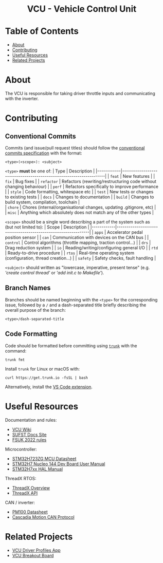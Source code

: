 <h1 align="center"> VCU - Vehicle Control Unit </h2>

# Table of Contents
- [About](#about)  
- [Contributing](#contributing)   
- [Useful Resources](#useful-resources)   
- [Related Projects](#related-projects)   

# About

The VCU is responsible for taking driver throttle inputs and communicating with the inverter.

# Contributing

## Conventional Commits
Commits (and issue/pull request titles) should follow the [conventional commits specification](https://www.conventionalcommits.org/en/v1.0.0/) with the format:
```
<type>(<scope>): <subject>
```

`<type>` __must__ be one of:
| Type       | Description                                                         |
|------------|---------------------------------------------------------------------|
| `feat`     | New features                                                        |
| `fix`      | Bug fixes                                                           |
| `refactor` | Refactors (rewriting/restructuring code without changing behaviour) |
| `perf`     | Refactors specifically to improve performance                       |
| `style`    | Code formatting, whitespace etc                                     |
| `test`     | New tests or changes to existing tests                              |
| `docs`     | Changes to documentation                                            |
| `build`    | Changes to build system, compilation, toolchain                     |      
| `chore`    | Chores (internal/organisational changes, updating .gitignore, etc)  |
| `misc`     | Anything which absolutely does not match any of the other types     |

`<scope>` should be a single word describing a part of the system such as (but not limited to):
| Scope      | Description                                                    |
|------------|----------------------------------------------------------------|
| `apps`     | Accelerator pedal position sensor                              |
| `can`      | Communication with devices on the CAN bus                      |
| `control`  | Control algorithms (throttle mapping, traction control...)     |
| `drs`      | Drag reduction system                                          |
| `io`       | Reading/writing/configuring general I/O                        |
| `rtd`      | Ready-to-drive procedure                                       |
| `rtos`     | Real-time operating system (configuration, thread creation...) |
| `safety`   | Safety checks, fault handling                                  |

`<subject>` should written as "lowercase, imperative, present tense" (e.g. _'create control thread'_ or _'add init.c to Makefile'_).

## Branch Names
Branches should be named beginning with the `<type>` for the corresponding issue, followed by a `/` and a dash-separated title briefly describing the overall purpose of the branch:
```
<type>/dash-separated-title
```

## Code Formatting
Code should be formatted before committing using [`trunk`](https://docs.trunk.io) with the command:
```
trunk fmt
```
Install `trunk` for Linux or macOS with:
```
curl https://get.trunk.io -fsSL | bash
```
Alternatively, install the [VS Code extension](https://marketplace.visualstudio.com/items?itemName=Trunk.io).

# Useful Resources

Documentation and rules:
- [VCU Wiki](https://github.com/sufst/vcu/wiki)
- [SUFST Docs Site](https://docs.sufst.co.uk/en/latest/)
- [FSUK 2022 rules](https://www.imeche.org/docs/default-source/1-oscar/formula-student/2022/rules/fsuk-2022-rules---final.pdf?sfvrsn=2)

Microcontroller:
- [STM32H723ZG MCU Datasheet](https://www.st.com/resource/en/datasheet/stm32h723vg.pdf)
- [STM32H7 Nucleo 144 Dev Board User Manual](https://www.st.com/resource/en/user_manual/dm00499160-stm32h7-nucleo144-boards-mb1364-stmicroelectronics.pdf)
- [STM32H7xx HAL Manual](https://www.st.com/resource/en/user_manual/um2217-description-of-stm32h7-hal-and-lowlayer-drivers-stmicroelectronics.pdf)

ThreadX RTOS:
- [ThreadX Overview](https://docs.microsoft.com/en-us/azure/rtos/threadx/overview-threadx)
- [ThreadX API](https://docs.microsoft.com/en-us/azure/rtos/threadx/chapter4)

CAN / inverter:
- [PM100 Datasheet](https://www.cascadiamotion.com/images/catalog/DataSheets/PM100.pdf)
- [Cascadia Motion CAN Protocol](https://app.box.com/s/vf9259qlaadhzxqiqrt5cco8xpsn84hk/file/27334613044)


# Related Projects

- [VCU Driver Profiles App](https://github.com/sufst/vcu-driver-profile)
- [VCU Breakout Board](https://github.com/sufst/vcu-breakout)

